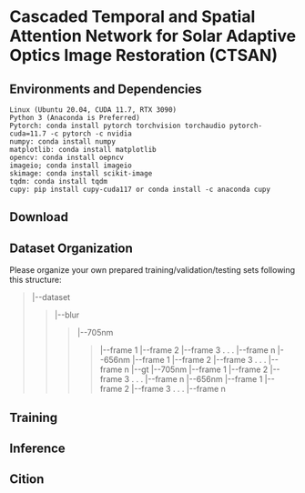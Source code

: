 # Cascaded Temporal and Spatial Attention Network for Solar Adaptive Optics Image Restoration (CTSAN)


## Environments and Dependencies
```
Linux (Ubuntu 20.04, CUDA 11.7, RTX 3090)
Python 3 (Anaconda is Preferred)
Pytorch: conda install pytorch torchvision torchaudio pytorch-cuda=11.7 -c pytorch -c nvidia
numpy: conda install numpy
matplotlib: conda install matplotlib
opencv: conda install oepncv
imageio; conda install imageio
skimage: conda install scikit-image
tqdm: conda install tqdm
cupy: pip install cupy-cuda117 or conda install -c anaconda cupy
```
## Download


## Dataset Organization
Please organize your own prepared training/validation/testing sets following this structure:

>|--dataset 
>>|--blur
>>>|--705nm
>>>>|--frame 1 
>>>>|--frame 2
>>>>|--frame 3
>>>>   .
>>>>   .
>>>>   .
>>>>|--frame n 
>>>|--656nm
>>>>|--frame 1 
>>>>|--frame 2
>>>>|--frame 3
>>>>   .
>>>>   .
>>>>   .
>>>>|--frame n 
>>|--gt
>>>|--705nm
>>>>|--frame 1 
>>>>|--frame 2
>>>>|--frame 3
>>>>   .
>>>>   .
>>>>   .
>>>>|--frame n 
>>>|--656nm
>>>>|--frame 1 
>>>>|--frame 2
>>>>|--frame 3
>>>>   .
>>>>   .
>>>>   .
>>>>|--frame n 




## Training

## Inference

## Cition
